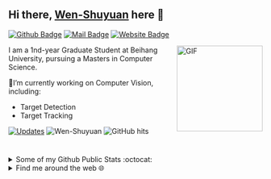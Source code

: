 ## Hi there, [Wen-Shuyuan](https://github.com/Wen-Shuyuan) here 👋
[![Github Badge](https://img.shields.io/badge/-@Shuyuan-Wen-181717?style=flat&logo=GitHub&logoColor=white)](https://github.com/Wen-Shuyuan)
[![Mail Badge](https://img.shields.io/badge/-shuyuanwen@buaa.edu.cn-c14438?style=flat&logo=Gmail&logoColor=white)](mailto:shuyuanwen@buaa.edu.cn "Connect via Email")
[![Website Badge](https://img.shields.io/badge/-Wen-Shuyuan.github.io-5a5a5a?style=flat&logo=vercel&logoColor=white)](https://Wen-Shuyuan.github.io)

<a href="https://github.com/Wen-Shuyuan/"><img alt="GIF" src="https://github.com/Wen-Shuyuan/Wen-Shuyuan/code.gif?raw=true" align="right" height="170" /></a>

I am a 1nd-year Graduate Student at Beihang University, pursuing a Masters in Computer Science.

🔭I’m currently working on Computer Vision, including: 
- Target Detection
- Target Tracking

<a href="https://github.com/Wen-Shuyuan?tab=followers" target="_blank"><img alt="Updates" src="https://img.shields.io/badge/--000000?style=flat&logo=RSS&logoColor=white"></a>
<img alt="Wen-Shuyuan" src="https://badges.pufler.dev/visits/Wen-Shuyuan/Wen-Shuyuan?logo=GitHub&label=visits&style=flat&color=1081c1">
<img alt="GitHub hits" src="https://img.shields.io/github/last-commit/Wen-Shuyuan/Wen-Shuyuan?label=profile%20updated&style=flat&color=cfa81c">

#
<details>
<summary>
   Some of my Github Public Stats :octocat:
</summary><br>
<p>
    <img alt = "GitHub Stats" src="https://github-readme-stats.vercel.app/api?username=Wen-Shuyuan&theme=tokyonight&show_icons=true&hide=issues">
</p>

   #
</details>

<details>
<summary>
   Find me around the web 🌐
</summary>  <br>
   
[![csdn Badge](https://img.shields.io/badge/-CSDN-f54e10?style=flat&logoColor=white)](https://blog.csdn.net/jianglw1)
[![Codeforces Badge](https://img.shields.io/badge/-Codeforces-1F8ACB?style=flat&logo=Codeforces&logoColor=white)](http://codeforces.com/profile/Janspiry)
#
</details>


<!--
**Wen-Shuyuan/Wen-Shuyuan** is a ✨ _special_ ✨ repository because its `README.md` (this file) appears on your GitHub profile.

Here are some ideas to get you started:

- 🔭 I’m currently working on ...
- 🌱 I’m currently learning ...
- 👯 I’m looking to collaborate on ...
- 🤔 I’m looking for help with ...
- 💬 Ask me about ...
- 📫 How to reach me: ...
- 😄 Pronouns: ...
- ⚡ Fun fact: ...
-->
